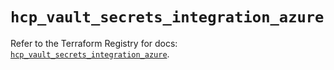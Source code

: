 # `hcp_vault_secrets_integration_azure`

Refer to the Terraform Registry for docs: [`hcp_vault_secrets_integration_azure`](https://registry.terraform.io/providers/hashicorp/hcp/0.105.0/docs/resources/vault_secrets_integration_azure).
